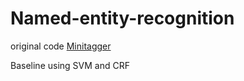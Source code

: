 # Named-entity-recognition
original code [Minitagger](https://github.com/karlstratos/minitagger)

Baseline using SVM and CRF